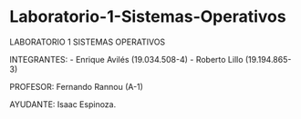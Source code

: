 # Laboratorio-1-Sistemas-Operativos

LABORATORIO 1 SISTEMAS OPERATIVOS

INTEGRANTES: - Enrique Avilés (19.034.508-4) - Roberto Lillo (19.194.865-3)

PROFESOR: Fernando Rannou (A-1)

AYUDANTE: Isaac Espinoza.
